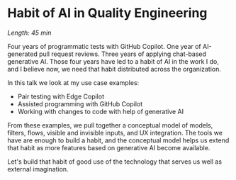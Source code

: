 # Habit of AI in Quality Engineering

*Length: 45 min* 

Four years of programmatic tests with GitHub Copilot. One year of AI-generated pull request reviews. 
Three years of applying chat-based generative AI. Those four years have led to a habit of AI in the work I do, 
and I believe now, we need that habit distributed across the organization. 

In this talk we look at my use case examples: 
* Pair testing with Edge Copilot 
* Assisted programming with GitHub Copilot
* Working with changes to code with help of generative AI

From these examples, we pull together a conceptual model of models, filters, flows, visible and invisible inputs, 
and UX integration. The tools we have are enough to build a habit, and the conceptual model helps us extend that 
habit as more features based on generative AI become available. 

Let's build that habit of good use of the technology that serves us well as external imagination. 
